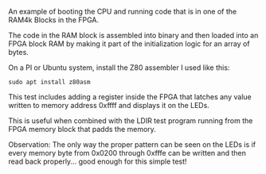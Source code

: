 An example of booting the CPU and running code that is in one of the 
RAM4k Blocks in the FPGA.

The code in the RAM block is assembled into binary and then loaded into
an FPGA block RAM by making it part of the initialization logic for an
array of bytes.

On a PI or Ubuntu system, install the Z80 assembler I used like this:

```
sudo apt install z80asm
```

This test includes adding a register inside the FPGA that latches any
value written to memory address 0xffff and displays it on the LEDs.

This is useful when combined with the LDIR test program running from
the FPGA memory block that padds the memory.

Observation: The only way the proper pattern can be seen on the LEDs 
is if every memory byte from 0x0200 through 0xfffe can be written and 
then read back properly... good enough for this simple test!
